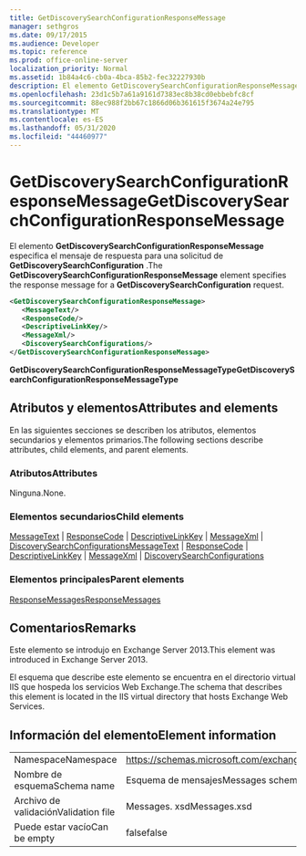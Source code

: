 ```yaml
---
title: GetDiscoverySearchConfigurationResponseMessage
manager: sethgros
ms.date: 09/17/2015
ms.audience: Developer
ms.topic: reference
ms.prod: office-online-server
localization_priority: Normal
ms.assetid: 1b84a4c6-cb0a-4bca-85b2-fec32227930b
description: El elemento GetDiscoverySearchConfigurationResponseMessage especifica el mensaje de respuesta para una solicitud de GetDiscoverySearchConfiguration.
ms.openlocfilehash: 23d1c5b7a61a9161d7383ec8b38cd0ebbebfc8cf
ms.sourcegitcommit: 88ec988f2bb67c1866d06b361615f3674a24e795
ms.translationtype: MT
ms.contentlocale: es-ES
ms.lasthandoff: 05/31/2020
ms.locfileid: "44460977"
---
```

# <a name="getdiscoverysearchconfigurationresponsemessage"></a><span data-ttu-id="eaa37-103">GetDiscoverySearchConfigurationResponseMessage</span><span class="sxs-lookup"><span data-stu-id="eaa37-103">GetDiscoverySearchConfigurationResponseMessage</span></span>

<span data-ttu-id="eaa37-104">El elemento **GetDiscoverySearchConfigurationResponseMessage** especifica el mensaje de respuesta para una solicitud de **GetDiscoverySearchConfiguration** .</span><span class="sxs-lookup"><span data-stu-id="eaa37-104">The **GetDiscoverySearchConfigurationResponseMessage** element specifies the response message for a **GetDiscoverySearchConfiguration** request.</span></span> 
  
```XML
<GetDiscoverySearchConfigurationResponseMessage>
   <MessageText/>
   <ResponseCode/>
   <DescriptiveLinkKey/>
   <MessageXml/>
   <DiscoverySearchConfigurations/>
</GetDiscoverySearchConfigurationResponseMessage>
```

 <span data-ttu-id="eaa37-105">**GetDiscoverySearchConfigurationResponseMessageType**</span><span class="sxs-lookup"><span data-stu-id="eaa37-105">**GetDiscoverySearchConfigurationResponseMessageType**</span></span>
## <a name="attributes-and-elements"></a><span data-ttu-id="eaa37-106">Atributos y elementos</span><span class="sxs-lookup"><span data-stu-id="eaa37-106">Attributes and elements</span></span>

<span data-ttu-id="eaa37-107">En las siguientes secciones se describen los atributos, elementos secundarios y elementos primarios.</span><span class="sxs-lookup"><span data-stu-id="eaa37-107">The following sections describe attributes, child elements, and parent elements.</span></span>
  
### <a name="attributes"></a><span data-ttu-id="eaa37-108">Atributos</span><span class="sxs-lookup"><span data-stu-id="eaa37-108">Attributes</span></span>

<span data-ttu-id="eaa37-109">Ninguna.</span><span class="sxs-lookup"><span data-stu-id="eaa37-109">None.</span></span>
  
### <a name="child-elements"></a><span data-ttu-id="eaa37-110">Elementos secundarios</span><span class="sxs-lookup"><span data-stu-id="eaa37-110">Child elements</span></span>

<span data-ttu-id="eaa37-111">[MessageText](messagetext.md)  |  [ResponseCode](responsecode.md)  |  [DescriptiveLinkKey](descriptivelinkkey.md)  |  [MessageXml](messagexml.md)  |  [DiscoverySearchConfigurations](discoverysearchconfigurations.md)</span><span class="sxs-lookup"><span data-stu-id="eaa37-111">[MessageText](messagetext.md) | [ResponseCode](responsecode.md) | [DescriptiveLinkKey](descriptivelinkkey.md) | [MessageXml](messagexml.md) | [DiscoverySearchConfigurations](discoverysearchconfigurations.md)</span></span>
  
### <a name="parent-elements"></a><span data-ttu-id="eaa37-112">Elementos principales</span><span class="sxs-lookup"><span data-stu-id="eaa37-112">Parent elements</span></span>

[<span data-ttu-id="eaa37-113">ResponseMessages</span><span class="sxs-lookup"><span data-stu-id="eaa37-113">ResponseMessages</span></span>](responsemessages.md)
  
## <a name="remarks"></a><span data-ttu-id="eaa37-114">Comentarios</span><span class="sxs-lookup"><span data-stu-id="eaa37-114">Remarks</span></span>

<span data-ttu-id="eaa37-115">Este elemento se introdujo en Exchange Server 2013.</span><span class="sxs-lookup"><span data-stu-id="eaa37-115">This element was introduced in Exchange Server 2013.</span></span>
  
<span data-ttu-id="eaa37-116">El esquema que describe este elemento se encuentra en el directorio virtual IIS que hospeda los servicios Web Exchange.</span><span class="sxs-lookup"><span data-stu-id="eaa37-116">The schema that describes this element is located in the IIS virtual directory that hosts Exchange Web Services.</span></span>
  
## <a name="element-information"></a><span data-ttu-id="eaa37-117">Información del elemento</span><span class="sxs-lookup"><span data-stu-id="eaa37-117">Element information</span></span>

|||
|:-----|:-----|
|<span data-ttu-id="eaa37-118">Namespace</span><span class="sxs-lookup"><span data-stu-id="eaa37-118">Namespace</span></span>  <br/> |https://schemas.microsoft.com/exchange/services/2006/messages  <br/> |
|<span data-ttu-id="eaa37-119">Nombre de esquema</span><span class="sxs-lookup"><span data-stu-id="eaa37-119">Schema name</span></span>  <br/> |<span data-ttu-id="eaa37-120">Esquema de mensajes</span><span class="sxs-lookup"><span data-stu-id="eaa37-120">Messages schema</span></span>  <br/> |
|<span data-ttu-id="eaa37-121">Archivo de validación</span><span class="sxs-lookup"><span data-stu-id="eaa37-121">Validation file</span></span>  <br/> |<span data-ttu-id="eaa37-122">Messages. xsd</span><span class="sxs-lookup"><span data-stu-id="eaa37-122">Messages.xsd</span></span>  <br/> |
|<span data-ttu-id="eaa37-123">Puede estar vacío</span><span class="sxs-lookup"><span data-stu-id="eaa37-123">Can be empty</span></span>  <br/> |<span data-ttu-id="eaa37-124">false</span><span class="sxs-lookup"><span data-stu-id="eaa37-124">false</span></span>  <br/> |
   

